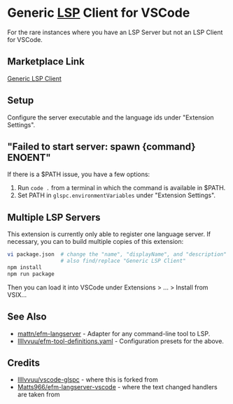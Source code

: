 # Generic [LSP](https://microsoft.github.io/language-server-protocol/) Client for VSCode

For the rare instances where you have an LSP Server but not an LSP Client for VSCode.

## Marketplace Link

[Generic LSP Client](https://marketplace.visualstudio.com/items?itemName=zsol.glspc)

## Setup

Configure the server executable and the language ids under "Extension Settings".

## "Failed to start server: spawn {command} ENOENT"

If there is a $PATH issue, you have a few options:

1. Run `code .` from a terminal in which the command is available in $PATH.
2. Set PATH in `glspc.environmentVariables` under "Extension Settings".

## Multiple LSP Servers

This extension is currently only able to register one language server. If necessary, you can to build multiple copies of this extension:

```sh
vi package.json  # change the "name", "displayName", and "description" fields
                 # also find/replace "Generic LSP Client"
npm install
npm run package
```

Then you can load it into VSCode under Extensions > ... > Install from VSIX...

## See Also

- [mattn/efm-langserver](https://github.com/mattn/efm-langserver) - Adapter for any command-line tool to LSP.
- [llllvvuu/efm-tool-definitions.yaml](https://github.com/llllvvuu/efm-tool-definitions.yaml) - Configuration presets for the above.

## Credits

- [llllvvuu/vscode-glspc](https://gitlab.com/llllvvuu/vscode-glspc) - where this is forked from
- [Matts966/efm-langserver-vscode](https://github.com/Matts966/efm-langserver-vscode) - where the text changed handlers are taken from
